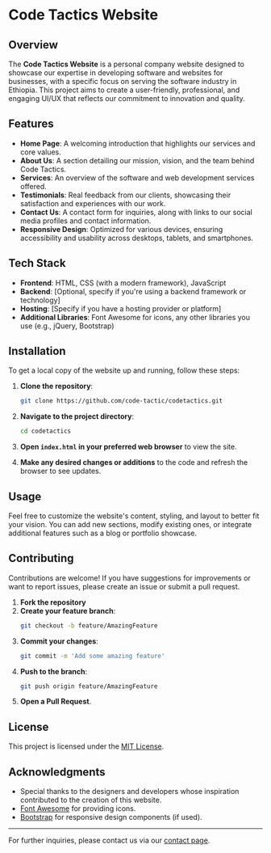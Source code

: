 # Code Tactics Website

## Overview

The **Code Tactics Website** is a personal company website designed to showcase our expertise in developing software and websites for businesses, with a specific focus on serving the software industry in Ethiopia. This project aims to create a user-friendly, professional, and engaging UI/UX that reflects our commitment to innovation and quality.

## Features

- **Home Page**: A welcoming introduction that highlights our services and core values.
- **About Us**: A section detailing our mission, vision, and the team behind Code Tactics.
- **Services**: An overview of the software and web development services offered.
- **Testimonials**: Real feedback from our clients, showcasing their satisfaction and experiences with our work.
- **Contact Us**: A contact form for inquiries, along with links to our social media profiles and contact information.
- **Responsive Design**: Optimized for various devices, ensuring accessibility and usability across desktops, tablets, and smartphones.

## Tech Stack

- **Frontend**: HTML, CSS (with a modern framework), JavaScript
- **Backend**: [Optional, specify if you're using a backend framework or technology]
- **Hosting**: [Specify if you have a hosting provider or platform]
- **Additional Libraries**: Font Awesome for icons, any other libraries you use (e.g., jQuery, Bootstrap)

## Installation

To get a local copy of the website up and running, follow these steps:

1. **Clone the repository**:
   ```bash
   git clone https://github.com/code-tactic/codetactics.git
   ```

2. **Navigate to the project directory**:
   ```bash
   cd codetactics
   ```

3. **Open `index.html` in your preferred web browser** to view the site.

4. **Make any desired changes or additions** to the code and refresh the browser to see updates.

## Usage

Feel free to customize the website's content, styling, and layout to better fit your vision. You can add new sections, modify existing ones, or integrate additional features such as a blog or portfolio showcase.

## Contributing

Contributions are welcome! If you have suggestions for improvements or want to report issues, please create an issue or submit a pull request.

1. **Fork the repository**
2. **Create your feature branch**: 
   ```bash
   git checkout -b feature/AmazingFeature
   ```
3. **Commit your changes**: 
   ```bash
   git commit -m 'Add some amazing feature'
   ```
4. **Push to the branch**: 
   ```bash
   git push origin feature/AmazingFeature
   ```
5. **Open a Pull Request**.

## License

This project is licensed under the [MIT License](LICENSE).

## Acknowledgments

- Special thanks to the designers and developers whose inspiration contributed to the creation of this website.
- [Font Awesome](https://fontawesome.com/) for providing icons.
- [Bootstrap](https://getbootstrap.com/) for responsive design components (if used).

---

For further inquiries, please contact us via our [contact page](mailto:email@codetactics.tech).
